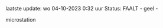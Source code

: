 laatste update: 
wo 04-10-2023  0:32   uur 
Status: FAALT - geel - 
<div class="service Y">microstation</div>